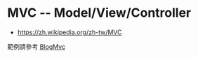 # MVC -- Model/View/Controller

* https://zh.wikipedia.org/zh-tw/MVC

範例請參考 [BlogMvc](../05-server/03-blogMvc)

